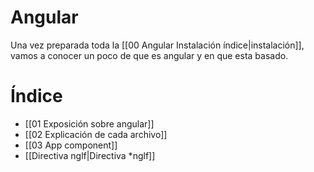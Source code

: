 # Angular

Una vez preparada toda la [[00 Angular Instalación índice|instalación]], vamos a conocer un poco de que es angular y en que esta basado.

# Índice

- [[01 Exposición sobre angular]]
- [[02 Explicación de cada archivo]]
- [[03 App component]]
- [[Directiva nglf|Directiva \*nglf]]